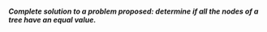##### Complete solution to a problem proposed: determine if all the nodes of a tree have an equal value.
